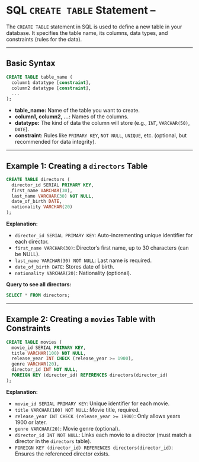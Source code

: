 # SQL `CREATE TABLE` Statement –

The `CREATE TABLE` statement in SQL is used to define a new table in your database. It specifies the table name, its columns, data types, and constraints (rules for the data).

---

## **Basic Syntax**

```sql
CREATE TABLE table_name (
  column1 datatype [constraint],
  column2 datatype [constraint],
  ...
);
```
- **table_name:** Name of the table you want to create.
- **column1, column2, ...:** Names of the columns.
- **datatype:** The kind of data the column will store (e.g., `INT`, `VARCHAR(50)`, `DATE`).
- **constraint:** Rules like `PRIMARY KEY`, `NOT NULL`, `UNIQUE`, etc. (optional, but recommended for data integrity).

---

## **Example 1: Creating a `directors` Table**

```sql
CREATE TABLE directors (
  director_id SERIAL PRIMARY KEY,
  first_name VARCHAR(30),
  last_name VARCHAR(30) NOT NULL,
  date_of_birth DATE,
  nationality VARCHAR(20)
);
```
**Explanation:**
- `director_id SERIAL PRIMARY KEY`: Auto-incrementing unique identifier for each director.
- `first_name VARCHAR(30)`: Director’s first name, up to 30 characters (can be NULL).
- `last_name VARCHAR(30) NOT NULL`: Last name is required.
- `date_of_birth DATE`: Stores date of birth.
- `nationality VARCHAR(20)`: Nationality (optional).

**Query to see all directors:**
```sql
SELECT * FROM directors;
```

---

## **Example 2: Creating a `movies` Table with Constraints**

```sql
CREATE TABLE movies (
  movie_id SERIAL PRIMARY KEY,
  title VARCHAR(100) NOT NULL,
  release_year INT CHECK (release_year >= 1900),
  genre VARCHAR(20),
  director_id INT NOT NULL,
  FOREIGN KEY (director_id) REFERENCES directors(director_id)
);
```
**Explanation:**
- `movie_id SERIAL PRIMARY KEY`: Unique identifier for each movie.
- `title VARCHAR(100) NOT NULL`: Movie title, required.
- `release_year INT CHECK (release_year >= 1900)`: Only allows years 1900 or later.
- `genre VARCHAR(20)`: Movie genre (optional).
- `director_id INT NOT NULL`: Links each movie to a director (must match a director in the `directors` table).
- `FOREIGN KEY (director_id) REFERENCES directors(director_id)`: Ensures the referenced director exists.


